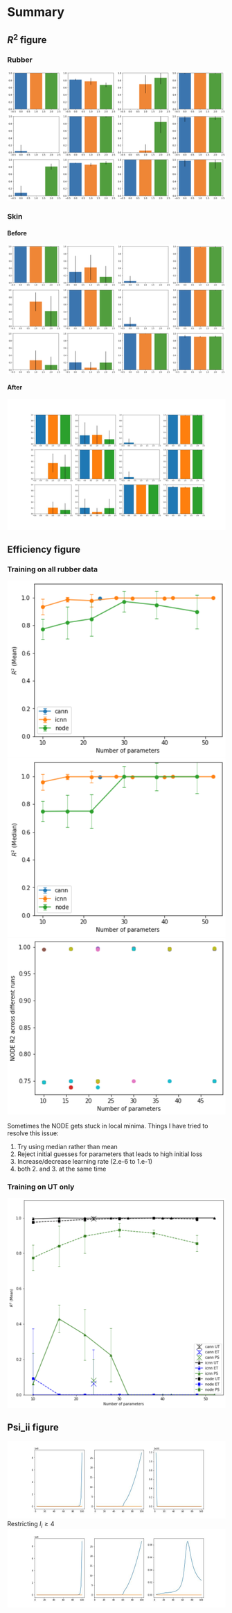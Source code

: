 # Summary

## $R^2$ figure
### Rubber
![Alt text](temp/R2_node_icnn_equal.png)

### Skin
#### Before
![Alt text](temp/R2_skin_prev.png)
#### After
![Alt text](Figures/fig_skin_R2.jpg)


## Efficiency figure
### Training on all rubber data
![Alt text](temp/Mean.png)
![Alt text](temp/Median.png)
![Alt text](temp/NODE_fits.png)

Sometimes the NODE gets stuck in local minima. Things I have tried to resolve this issue:
1. Try using median rather than mean
2. Reject initial guesses for parameters that leads to high initial loss
3. Increase/decrease learning rate (2.e-6 to 1.e-1)
4. both 2. and 3. at the same time

### Training on UT only
![Alt text](temp/Efficiency_UT_only.png)


## Psi_ii figure
![Alt text](temp/rubber_UT_d2_error.jpg)
Restricting $I_i\geq 4$
![Alt text](temp/rubber_ALL_d2.jpg)

